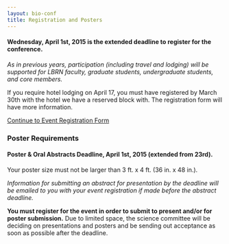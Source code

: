 ```yaml
---
layout: bio-conf
title: Registration and Posters
---
```


#### Wednesday, April 1st, 2015 is the extended deadline to register for the conference.
*As in previous years, participation (including travel and lodging) will be supported for LBRN faculty, graduate students, undergraduate students, and core members.*

<div class="well">
  <p class="text-error">
    If you require hotel lodging on April 17, you must have registered by March 30th with the hotel we have a reserved block with. The registration form will have more information.
  </p>
  
 <a href="https://redcap.lbrn.lsu.edu/surveys/?s=E8PDYFTX3P" class="btn btn-info btn-large">Continue to Event Registration Form</a>
  
</div>


### Poster Requirements
#### Poster & Oral Abstracts Deadline, April 1st, 2015 (extended from 23rd).

Your poster size must not be larger than 3 ft. x 4 ft. (36 in. x 48 in.).

*Information for submitting an abstract for presentation by the deadline will be emailed to you with your event registration if made before the abstract deadline.*

**You must register for the event in order to submit to present and/or for poster submission.** Due to limited space, the science committee will be deciding on presentations and posters and be sending out acceptance as soon as possible after the deadline.
